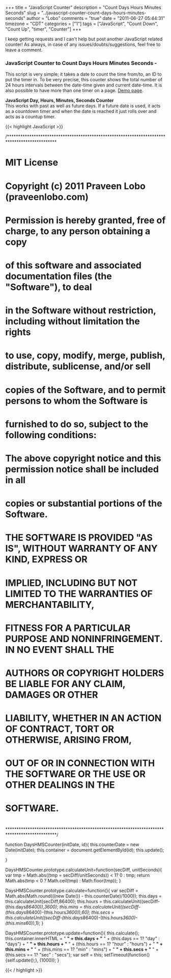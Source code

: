 +++
title = "JavaScript Counter"
description = "Count Days Hours Minutes Seconds"
slug = "../javascript-counter-count-days-hours-minutes-seconds"
author = "Lobo"
comments = "true"
date = "2011-06-27 05:44:31"
timezone = "CDT"
categories = ["1"]
tags = ["JavaScript", "Count Down", "Count Up", "timer", "Counter"]
+++

I keep getting requests and I can't help but post another JavaScript related counter! As always, in case of any issues/doubts/suggestions, feel free to leave a comment.


### JavaScript Counter to Count Days Hours Minutes Seconds -

This script is very simple; it takes a date to count the time from/to, an ID to put the timer in. To be very precise, this counter shows the total number of 24 hours intervals between the date-time given and current date-time. It is also possible to have more than one timer on a page. [Demo page](/media/00-25/06-counters-demo/daysHMScounter-demo.html).

**JavaScript Day, Hours, Minutes, Seconds Counter**  
This works with past as well as future days. If a future date is used, it acts as a countdown timer and when the date is reached it just rolls over and acts as a countup timer.


{{< highlight JavaScript >}}

/**********************************************************************************************
# MIT License
#
# Copyright (c) 2011 Praveen Lobo (praveenlobo.com)
#
# Permission is hereby granted, free of charge, to any person obtaining a copy
# of this software and associated documentation files (the "Software"), to deal
# in the Software without restriction, including without limitation the rights
# to use, copy, modify, merge, publish, distribute, sublicense, and/or sell
# copies of the Software, and to permit persons to whom the Software is
# furnished to do so, subject to the following conditions:
#
# The above copyright notice and this permission notice shall be included in all
# copies or substantial portions of the Software.
#
# THE SOFTWARE IS PROVIDED "AS IS", WITHOUT WARRANTY OF ANY KIND, EXPRESS OR
# IMPLIED, INCLUDING BUT NOT LIMITED TO THE WARRANTIES OF MERCHANTABILITY,
# FITNESS FOR A PARTICULAR PURPOSE AND NONINFRINGEMENT. IN NO EVENT SHALL THE
# AUTHORS OR COPYRIGHT HOLDERS BE LIABLE FOR ANY CLAIM, DAMAGES OR OTHER
# LIABILITY, WHETHER IN AN ACTION OF CONTRACT, TORT OR OTHERWISE, ARISING FROM,
# OUT OF OR IN CONNECTION WITH THE SOFTWARE OR THE USE OR OTHER DEALINGS IN THE
# SOFTWARE.
#
**********************************************************************************************/

function DaysHMSCounter(initDate, id){
    this.counterDate = new Date(initDate);
    this.container = document.getElementById(id);
    this.update();

}

DaysHMSCounter.prototype.calculateUnit=function(secDiff, unitSeconds){
    var tmp = Math.abs((tmp = secDiff/unitSeconds)) < 1? 0 : tmp;
    return Math.abs(tmp < 0 ? Math.ceil(tmp) : Math.floor(tmp));
}

DaysHMSCounter.prototype.calculate=function(){
    var secDiff = Math.abs(Math.round(((new Date()) - this.counterDate)/1000));
    this.days = this.calculateUnit(secDiff,86400);
    this.hours = this.calculateUnit((secDiff-(this.days*86400)),3600);
    this.mins = this.calculateUnit((secDiff-(this.days*86400)-(this.hours*3600)),60);
    this.secs = this.calculateUnit((secDiff-(this.days*86400)-(this.hours*3600)-(this.mins*60)),1);
}

DaysHMSCounter.prototype.update=function(){
    this.calculate();
    this.container.innerHTML =
        " <strong>" + this.days + "</strong> " + (this.days == 1? "day" : "days") +
        " <strong>" + this.hours + "</strong> " + (this.hours == 1? "hour" : "hours") +
        " <strong>" + this.mins + "</strong> " + (this.mins == 1? "min" : "mins") +
        " <strong>" + this.secs + "</strong> " + (this.secs == 1? "sec" : "secs");
    var self = this;
    setTimeout(function(){self.update();}, (1000));
}

{{< / highlight >}}
